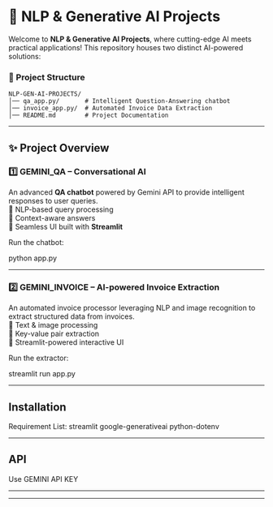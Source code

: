 # 🚀 NLP & Generative AI Projects  

Welcome to **NLP & Generative AI Projects**, where cutting-edge AI meets practical applications! This repository houses two distinct AI-powered solutions:  

### 📂 Project Structure  
```
NLP-GEN-AI-PROJECTS/
│── qa_app.py/       # Intelligent Question-Answering chatbot  
│── invoice_app.py/  # Automated Invoice Data Extraction  
│── README.md        # Project Documentation  
```

---

## ✨ Project Overview  

### **1️⃣ GEMINI_QA – Conversational AI**  
An advanced **QA chatbot** powered by Gemini API to provide intelligent responses to user queries.  
🔹 NLP-based query processing  
🔹 Context-aware answers  
🔹 Seamless UI built with **Streamlit**  

Run the chatbot:  

python app.py  


---

### **2️⃣ GEMINI_INVOICE – AI-powered Invoice Extraction**  
An automated invoice processor leveraging NLP and image recognition to extract structured data from invoices.  
🔹 Text & image processing  
🔹 Key-value pair extraction  
🔹 Streamlit-powered interactive UI  

Run the extractor:  

streamlit run app.py  


---

## Installation  
Requirement List: 
streamlit
google-generativeai
python-dotenv

---
## API
Use GEMINI API KEY

---



---

